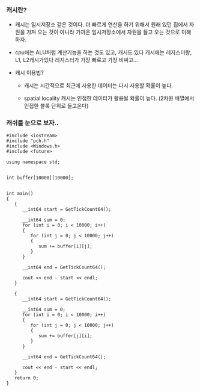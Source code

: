 ## 



### 캐시란?

- 캐시는 임시저장소 같은 것이다. 더 빠르게 연산을 하기 위해서 원래 있던 집에서 자원을 가져 오는 것이 아니라 가까운 임시저장소에서 자원을 들고 오는 것으로 이해하자.

- cpu에는 ALU처럼 계산기능을 하는 것도 있고, 캐시도 있다 캐시에는 레지스터랑, L1, L2캐시가있다 레지스터가 가장 빠르고 가장 비싸고...


- 캐시 이용법?
	- 캐시는 시간적으로 최근에 사용한 데이터는 다시 사용할 확률이 높다.
    
    - spatial locality 캐시는 인접한 데이터가 활용될 확률이 높다.  (2차원 배열에서 인접한 블록 단위로 들고온다)
    
    
### 캐쉬를 눈으로 보자..

````
#include <iostream>
#include "pch.h"
#include <Windows.h>
#include <future>

using namespace std;


int buffer[10000][10000];


int main()
{
   {
      __int64 start = GetTickCount64();

      __int64 sum = 0;
      for (int i = 0; i < 10000; i++)
      {
         for (int j = 0; j < 10000; j++)
         {
            sum += buffer[i][j];
         }
      }

      __int64 end = GetTickCount64();

      cout << end - start << endl;
   }

   {
      __int64 start = GetTickCount64();

      __int64 sum = 0;
      for (int i = 0; i < 10000; i++)
      {
         for (int j = 0; j < 10000; j++)
         {
            sum += buffer[j][i];
         }
      }

      __int64 end = GetTickCount64();

      cout << end - start << endl;
   }
   return 0;
}

````